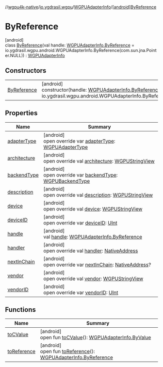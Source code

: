 //[wgpu4k-native](../../../../index.md)/[io.ygdrasil.wgpu](../../index.md)/[WGPUAdapterInfo](../index.md)/[[android]ByReference](index.md)

# ByReference

[android]\
class [ByReference](index.md)(val handle: [WGPUAdapterInfo.ByReference](../../../io.ygdrasil.wgpu.android/-w-g-p-u-adapter-info/-by-reference/index.md) = io.ygdrasil.wgpu.android.WGPUAdapterInfo.ByReference(com.sun.jna.Pointer.NULL)) : [WGPUAdapterInfo](../index.md)

## Constructors

| | |
|---|---|
| [ByReference](-by-reference.md) | [android]<br>constructor(handle: [WGPUAdapterInfo.ByReference](../../../io.ygdrasil.wgpu.android/-w-g-p-u-adapter-info/-by-reference/index.md) = io.ygdrasil.wgpu.android.WGPUAdapterInfo.ByReference(com.sun.jna.Pointer.NULL)) |

## Properties

| Name | Summary |
|---|---|
| [adapterType](adapter-type.md) | [android]<br>open override var [adapterType](adapter-type.md): [WGPUAdapterType](../../-w-g-p-u-adapter-type/index.md) |
| [architecture](architecture.md) | [android]<br>open override val [architecture](architecture.md): [WGPUStringView](../../-w-g-p-u-string-view/index.md) |
| [backendType](backend-type.md) | [android]<br>open override var [backendType](backend-type.md): [WGPUBackendType](../../-w-g-p-u-backend-type/index.md) |
| [description](description.md) | [android]<br>open override val [description](description.md): [WGPUStringView](../../-w-g-p-u-string-view/index.md) |
| [device](device.md) | [android]<br>open override val [device](device.md): [WGPUStringView](../../-w-g-p-u-string-view/index.md) |
| [deviceID](device-i-d.md) | [android]<br>open override var [deviceID](device-i-d.md): [UInt](https://kotlinlang.org/api/core/kotlin-stdlib/kotlin/-u-int/index.html) |
| [handle](handle.md) | [android]<br>val [handle](handle.md): [WGPUAdapterInfo.ByReference](../../../io.ygdrasil.wgpu.android/-w-g-p-u-adapter-info/-by-reference/index.md) |
| [handler](handler.md) | [android]<br>open override val [handler](handler.md): [NativeAddress](../../../ffi/-native-address/index.md) |
| [nextInChain](next-in-chain.md) | [android]<br>open override var [nextInChain](next-in-chain.md): [NativeAddress](../../../ffi/-native-address/index.md)? |
| [vendor](vendor.md) | [android]<br>open override val [vendor](vendor.md): [WGPUStringView](../../-w-g-p-u-string-view/index.md) |
| [vendorID](vendor-i-d.md) | [android]<br>open override var [vendorID](vendor-i-d.md): [UInt](https://kotlinlang.org/api/core/kotlin-stdlib/kotlin/-u-int/index.html) |

## Functions

| Name | Summary |
|---|---|
| [toCValue](../[android]to-c-value.md) | [android]<br>open fun [toCValue](../[android]to-c-value.md)(): [WGPUAdapterInfo.ByValue](../../../io.ygdrasil.wgpu.android/-w-g-p-u-adapter-info/-by-value/index.md) |
| [toReference](../to-reference.md) | [android]<br>open fun [toReference](../to-reference.md)(): [WGPUAdapterInfo.ByReference](../../../io.ygdrasil.wgpu.android/-w-g-p-u-adapter-info/-by-reference/index.md) |
